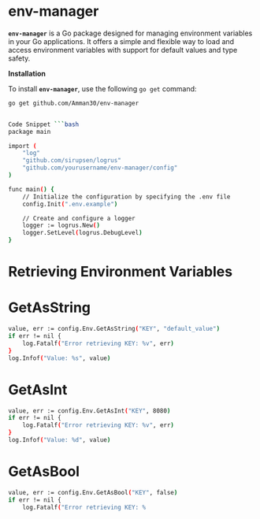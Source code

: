 # env-manager

**`env-manager`** is a Go package designed for managing environment variables in your Go applications. It offers a simple and flexible way to load and access environment variables with support for default values and type safety.

**Installation**

To install **`env-manager`**, use the following `go get` command:

```sh
go get github.com/Amman30/env-manager


Code Snippet ```bash
package main

import (
	"log"
	"github.com/sirupsen/logrus"
	"github.com/yourusername/env-manager/config"
)

func main() {
	// Initialize the configuration by specifying the .env file
	config.Init(".env.example")

	// Create and configure a logger
	logger := logrus.New()
	logger.SetLevel(logrus.DebugLevel)
}
```

# Retrieving Environment Variables

# GetAsString

```bash 
value, err := config.Env.GetAsString("KEY", "default_value")
if err != nil {
	log.Fatalf("Error retrieving KEY: %v", err)
}
log.Infof("Value: %s", value)
```


# GetAsInt
```bash
value, err := config.Env.GetAsInt("KEY", 8080)
if err != nil {
	log.Fatalf("Error retrieving KEY: %v", err)
}
log.Infof("Value: %d", value)

```

# GetAsBool

```bash 
value, err := config.Env.GetAsBool("KEY", false)
if err != nil {
	log.Fatalf("Error retrieving KEY: %
```
